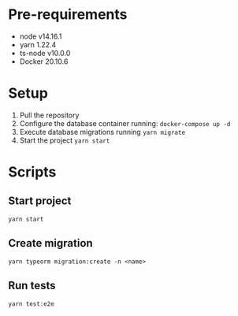 # Pre-requirements
- node v14.16.1
- yarn 1.22.4
- ts-node v10.0.0
- Docker 20.10.6

# Setup
1. Pull the repository
2. Configure the database container running: `docker-compose up -d`
3. Execute database migrations running `yarn migrate`
4. Start the project `yarn start`

# Scripts
## Start project
`yarn start`
## Create migration
`yarn typeorm migration:create -n <name>`
## Run tests
`yarn test:e2e`